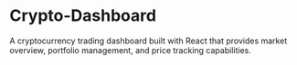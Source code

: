 # Crypto-Dashboard
A cryptocurrency trading dashboard built with React that provides market overview, portfolio management, and price tracking capabilities.
